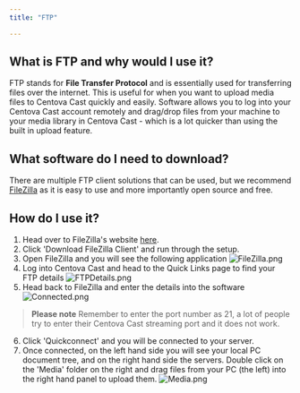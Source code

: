 ```yaml
---
title: "FTP"

---
```


## What is FTP and why would I use it?

FTP stands for **File Transfer Protocol** and is essentially used for transferring files over the internet. This is useful for when you want to upload media files to Centova Cast quickly and easily. Software allows you to log into your Centova Cast account remotely and drag/drop files from your machine to your media library in Centova Cast - which is a lot quicker than using the built in upload feature.

## What software do I need to download?

There are multiple FTP client solutions that can be used, but we recommend [FileZilla](https://filezilla-project.org/) as it is easy to use and more importantly open source and free.

## How do I use it?

1. Head over to FileZilla's website [here](https://filezilla-project.org/).
2. Click 'Download FileZilla Client' and run through the setup.
3. Open FileZilla and you will see the following application
![FileZilla.png](https://i.imgur.com/nUbPQDD.png) 
4. Log into Centova Cast and head to the Quick Links page to find your FTP details
![FTPDetails.png](https://i.imgur.com/oA9u16b.png)
5. Head back to FileZilla and enter the details into the software
![Connected.png](https://i.imgur.com/tz2Dty6.png)
> **Please note**
> Remember to enter the port number as 21, a lot of people try to enter their Centova Cast streaming port and it does not work.
6. Click 'Quickconnect' and you will be connected to your server.
7. Once connected, on the left hand side you will see your local PC document tree, and on the right hand side the servers. Double click on the 'Media' folder on the right and drag files from your PC (the left) into the right hand panel to upload them.
![Media.png](https://i.imgur.com/fSkh31J.png)
